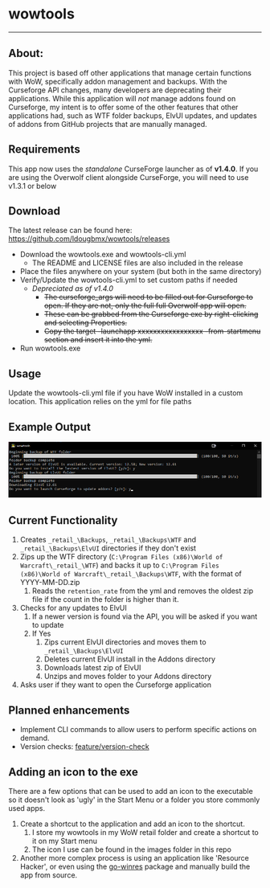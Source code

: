 # wowtools
* **
## About:
This project is based off other applications that manage certain functions with WoW, specifically addon management and backups. With the Curseforge API changes, many developers are deprecating their applications. While this application will *not* manage addons found on Curseforge, my intent is to offer some of the other features that other applications had, such as WTF folder backups, ElvUI updates, and updates of addons from GitHub projects that are manually managed.

## Requirements
This app now uses the _standalone_ CurseForge launcher as of **v1.4.0**. If you are using the Overwolf client alongside CurseForge, you will need to use v1.3.1 or below

## Download
The latest release can be found here: https://github.com/ldougbmx/wowtools/releases
* Download the wowtools.exe and wowtools-cli.yml
  * The README and LICENSE files are also included in the release
* Place the files anywhere on your system (but both in the same directory)
* Verify/Update the wowtools-cli.yml to set custom paths if needed
  * *Depreciated as of v1.4.0*
    * ~~The curseforge_args will need to be filled out for Curseforge to open. If they are not, only the full full Overwolf app will open.~~ 
    * ~~These can be grabbed from the Curseforge exe by right-clicking and selecting Properties.~~ 
    * ~~Copy the target -launchapp xxxxxxxxxxxxxxxxx -from-startmenu section and insert it into the yml.~~
* Run wowtools.exe 
  
## Usage
Update the wowtools-cli.yml file if you have WoW installed in a custom location. This application relies on the yml for file paths

## Example Output
![Alt text](https://github.com/ldougbmx/wowtools/blob/main/images/example-output.png)

## Current Functionality
1.  Creates `_retail_\Backups`, `_retail_\Backups\WTF` and `_retail_\Backups\ElvUI` directories if they don't exist
2.  Zips up the WTF directory (`C:\Program Files (x86)\World of Warcraft\_retail_\WTF`) and backs it up to `C:\Program Files (x86)\World of Warcraft\_retail_\Backups\WTF`, with the format of YYYY-MM-DD.zip
    1.  Reads the `retention_rate` from the yml and removes the oldest zip file if the count in the folder is higher than it.
3.  Checks for any updates to ElvUI
    1.  If a newer version is found via the API, you will be asked if you want to update
    2.  If Yes
        1.  Zips current ElvUI directories and moves them to `_retail_\Backups\ElvUI`
        2.  Deletes current ElvUI install in the Addons directory
        3.  Downloads latest zip of ElvUI
        4.  Unzips and moves folder to your Addons directory
4. Asks user if they want to open the Curseforge application

## Planned enhancements 
* Implement CLI commands to allow users to perform specific actions on demand.
* Version checks: [feature/version-check](https://github.com/lyledouglass/wowtools/tree/feature/version-check)

## Adding an icon to the exe
There are a few options that can be used to add an icon to the executable so it doesn't look as 'ugly' in the Start Menu or a folder you store commonly used apps. 

1. Create a shortcut to the application and add an icon to the shortcut. 
   1. I store my wowtools in my WoW retail folder and create a shortcut to it on my Start menu
   2. The icon I use can be found in the images folder in this repo
2. Another more complex process is using an application like 'Resource Hacker', or even using the [go-winres](https://github.com/tc-hib/go-winres) package and manually build the app from source.